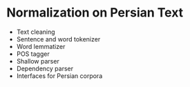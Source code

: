 # Normalization on Persian Text
+ Text cleaning
+ Sentence and word tokenizer
+ Word lemmatizer
+ POS tagger
+ Shallow parser
+ Dependency parser
+ Interfaces for Persian corpora
